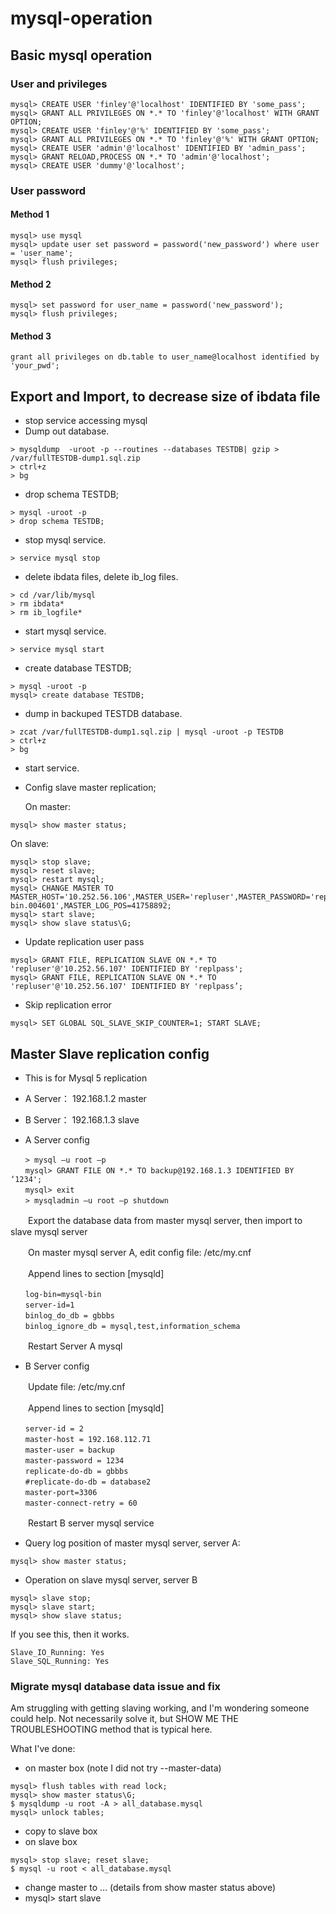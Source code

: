 # mysql-operation

## Basic mysql operation

### User and privileges
```
mysql> CREATE USER 'finley'@'localhost' IDENTIFIED BY 'some_pass';
mysql> GRANT ALL PRIVILEGES ON *.* TO 'finley'@'localhost' WITH GRANT OPTION;
mysql> CREATE USER 'finley'@'%' IDENTIFIED BY 'some_pass';
mysql> GRANT ALL PRIVILEGES ON *.* TO 'finley'@'%' WITH GRANT OPTION;
mysql> CREATE USER 'admin'@'localhost' IDENTIFIED BY 'admin_pass';
mysql> GRANT RELOAD,PROCESS ON *.* TO 'admin'@'localhost';
mysql> CREATE USER 'dummy'@'localhost';
```

### User password
#### Method 1
```
mysql> use mysql
mysql> update user set password = password('new_password') where user = 'user_name';
mysql> flush privileges;
```
#### Method 2
```
mysql> set password for user_name = password('new_password');
mysql> flush privileges;
```
#### Method 3
```
grant all privileges on db.table to user_name@localhost identified by 'your_pwd';
```

## Export and Import, to decrease size of ibdata file
* stop service accessing mysql
* Dump out database.
```
> mysqldump  -uroot -p --routines --databases TESTDB| gzip > /var/fullTESTDB-dump1.sql.zip
> ctrl+z
> bg
```
* drop schema TESTDB;
```
> mysql -uroot -p
> drop schema TESTDB;
```
* stop mysql service.
```
> service mysql stop
```
* delete ibdata files, delete ib_log files.
```
> cd /var/lib/mysql
> rm ibdata*
> rm ib_logfile*
```
* start mysql service.
```
> service mysql start
```
* create database TESTDB;
```
> mysql -uroot -p
mysql> create database TESTDB;
```
* dump in backuped TESTDB database.
```
> zcat /var/fullTESTDB-dump1.sql.zip | mysql -uroot -p TESTDB
> ctrl+z
> bg
```
* start service.

* Config slave master replication;

   On master:
```
mysql> show master status;
```
   On slave:
```
mysql> stop slave;
mysql> reset slave;
mysql> restart mysql;
mysql> CHANGE MASTER TO MASTER_HOST='10.252.56.106',MASTER_USER='repluser',MASTER_PASSWORD='replpass',MASTER_PORT=3306,MASTER_LOG_FILE='mysql-bin.004601',MASTER_LOG_POS=41758892;
mysql> start slave;
mysql> show slave status\G;
```
* Update replication user pass
```
mysql> GRANT FILE, REPLICATION SLAVE ON *.* TO 'repluser'@'10.252.56.107' IDENTIFIED BY 'replpass';
mysql> GRANT FILE, REPLICATION SLAVE ON *.* TO 'repluser'@'10.252.56.107' IDENTIFIED BY 'replpass’;
```
* Skip replication error
```
mysql> SET GLOBAL SQL_SLAVE_SKIP_COUNTER=1; START SLAVE;
```

## Master Slave replication config
* This is for Mysql 5 replication

* A Server： 192.168.1.2 master
* B Server： 192.168.1.3 slave

* A Server config
```
　　> mysql –u root –p
　　mysql> GRANT FILE ON *.* TO backup@192.168.1.3 IDENTIFIED BY ‘1234';
　　mysql> exit 
　　> mysqladmin –u root –p shutdown
```
　　Export the database data from master mysql server, then import to slave mysql server

　　On master mysql server A, edit config file: /etc/my.cnf

　　Append lines to section [mysqld]
```
　　log-bin=mysql-bin
　　server-id=1
　　binlog_do_db = gbbbs
　　binlog_ignore_db = mysql,test,information_schema
```

　　Restart Server A mysql

* B Server config

　　Update file: /etc/my.cnf

　　Append lines to section [mysqld]
```
　　server-id = 2
　　master-host = 192.168.112.71
　　master-user = backup
　　master-password = 1234
　　replicate-do-db = gbbbs
　　#replicate-do-db = database2
　　master-port=3306
　　master-connect-retry = 60
 ```
　　Restart B server mysql service

* Query log position of master mysql server, server A:         
```
mysql> show master status;
```
* Operation on slave mysql server, server B
```
mysql> slave stop;
mysql> slave start;
mysql> show slave status;
```
If you see this, then it works.
```
Slave_IO_Running: Yes
Slave_SQL_Running: Yes
```
### Migrate mysql database data issue and fix

Am struggling with getting slaving working, and I'm wondering someone could help. Not necessarily solve it, but SHOW ME THE TROUBLESHOOTING method that is typical here.

What I've done:
* on master box (note I did not try --master-data)
```
mysql> flush tables with read lock;
mysql> show master status\G;
$ mysqldump -u root -A > all_database.mysql
mysql> unlock tables;
```
* copy to slave box
* on slave box
```
mysql> stop slave; reset slave;
$ mysql -u root < all_database.mysql
```
* change master to ... (details from show master status above)
* mysql> start slave
